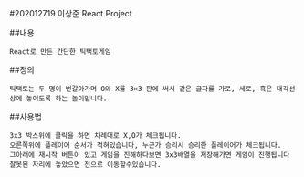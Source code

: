 #202012719 이상준 React Project

##내용

    React로 만든 간단한 틱택토게임 


##정의

    틱택토는 두 명이 번갈아가며 O와 X를 3×3 판에 써서 같은 글자를 가로, 세로, 혹은 대각선 상에 놓이도록 하는 놀이입니다.

##사용법

    3x3 박스위에 클릭을 하면 차례대로 X,O가 체크됩니다.
    오른쪽위에 플레이어 순서가 적혀있습니다, 누군가 승리시 승리한 플레이어가 체크됩니다.
    그아래에 재시작 버튼이 있고 게임을 진해하다보면 3x3배열을 저장해가면 게임이 진행됩니다
    잘못된 자리에 놓았으면 전으로 이동할수있습니다.